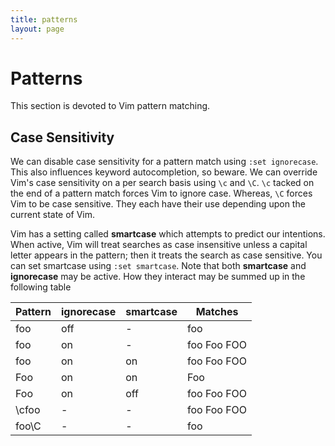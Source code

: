 ```yaml
---
title: patterns
layout: page
---
```


# Patterns
This section is devoted to Vim pattern matching. 

## Case Sensitivity
We can disable case sensitivity for a pattern match using `:set ignorecase`. This also influences keyword autocompletion, so beware. We can override Vim's case sensitivity on a per search basis using `\c` and `\C`. `\c` tacked on the end of a pattern match forces Vim to ignore case. Whereas, `\C` forces Vim to be case sensitive. They each have their use depending upon the current state of Vim.

Vim has a setting called **smartcase** which attempts to predict our intentions. When active, Vim will treat searches as case insensitive unless a capital letter appears in the pattern; then it treats the search as case sensitive. You can set smartcase using `:set smartcase`. Note that both **smartcase** and **ignorecase** may be active. How they interact may be summed up in the following table

Pattern | **ignorecase** | **smartcase** | Matches
--- | --- | --- | ---
foo | off | - | foo
foo | on | - | foo Foo FOO
foo | on | on | foo Foo FOO
Foo | on | on | Foo
Foo | on | off | foo Foo FOO
\cfoo | - | - | foo Foo FOO
foo\C | - | - | foo


